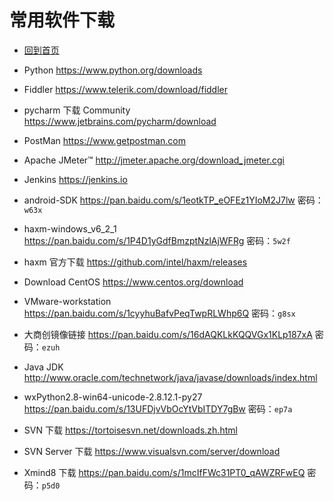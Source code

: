 # 常用软件下载

<script async src="https://dn-lbstatics.qbox.me/busuanzi/2.3/busuanzi.pure.mini.js"></script>

* [回到首页](https://liushilive.github.io/)

* Python <https://www.python.org/downloads>

* Fiddler <https://www.telerik.com/download/fiddler>

* pycharm 下载 Community <https://www.jetbrains.com/pycharm/download>

* PostMan <https://www.getpostman.com>

* Apache JMeter™ <http://jmeter.apache.org/download_jmeter.cgi>

* Jenkins <https://jenkins.io>

* android-SDK <https://pan.baidu.com/s/1eotkTP_eOFEz1YIoM2J7lw> 密码：`w63x`

* haxm-windows_v6_2_1 <https://pan.baidu.com/s/1P4D1yGdfBmzptNzlAjWFRg> 密码：`5w2f`

* haxm 官方下载 <https://github.com/intel/haxm/releases>

* Download CentOS <https://www.centos.org/download>

* VMware-workstation <https://pan.baidu.com/s/1cyyhuBafvPeqTwpRLWhp6Q> 密码：`g8sx`

* 大商创镜像链接 <https://pan.baidu.com/s/16dAQKLkKQQVGx1KLp187xA> 密码：`ezuh`

* Java JDK <http://www.oracle.com/technetwork/java/javase/downloads/index.html>

* wxPython2.8-win64-unicode-2.8.12.1-py27 <https://pan.baidu.com/s/13UFDjvVbOcYtVbITDY7gBw> 密码：`ep7a`

* SVN 下载 <https://tortoisesvn.net/downloads.zh.html>

* SVN Server 下载 <https://www.visualsvn.com/server/download>

* Xmind8 下载 <https://pan.baidu.com/s/1mcIfFWc31PT0_qAWZRFwEQ> 密码：`p5d0`

<span id="busuanzi_container_site_uv" style='display:none'>本站访客数 <span id="busuanzi_value_site_uv"> </span>人次</span>
